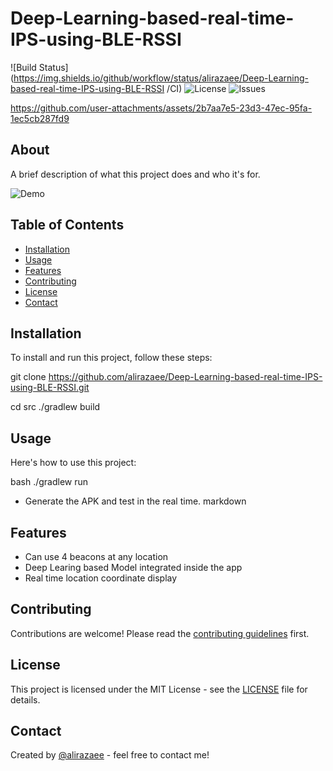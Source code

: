 
# Deep-Learning-based-real-time-IPS-using-BLE-RSSI


![Build Status](https://img.shields.io/github/workflow/status/alirazaee/Deep-Learning-based-real-time-IPS-using-BLE-RSSI
/CI)
![License](https://img.shields.io/github/license/alirazaee/Deep-Learning-based-real-time-IPS-using-BLE-RSSI
)
![Issues](https://img.shields.io/github/issues/alirazaee/Deep-Learning-based-real-time-IPS-using-BLE-RSSI
)

https://github.com/user-attachments/assets/2b7aa7e5-23d3-47ec-95fa-1ec5cb287fd9

## About

A brief description of what this project does and who it's for.

![Demo](https://github.com/user-attachments/assets/2b7aa7e5-23d3-47ec-95fa-1ec5cb287fd9)

## Table of Contents

- [Installation](#installation)
- [Usage](#usage)
- [Features](#features)
- [Contributing](#contributing)
- [License](#license)
- [Contact](#contact)

## Installation

To install and run this project, follow these steps:

git clone https://github.com/alirazaee/Deep-Learning-based-real-time-IPS-using-BLE-RSSI.git

cd src
./gradlew build

## Usage

Here's how to use this project:

bash
./gradlew run

- Generate the APK and test in the real time.
markdown

## Features

- Can use 4 beacons at any location
- Deep Learing based Model integrated inside the app
- Real time location coordinate display


## Contributing

Contributions are welcome! Please read the [contributing guidelines](CONTRIBUTING.md) first.

## License

This project is licensed under the MIT License - see the [LICENSE](LICENSE) file for details.

## Contact

Created by [@alirazaee](https://github.com/alirazaee) - feel free to contact me!
